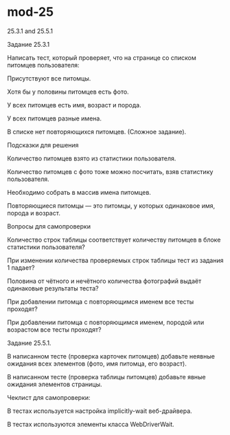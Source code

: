 # mod-25
25.3.1 and 25.5.1

Задание 25.3.1

Написать тест, который проверяет, что на странице со списком питомцев пользователя:

Присутствуют все питомцы.

Хотя бы у половины питомцев есть фото.

У всех питомцев есть имя, возраст и порода.

У всех питомцев разные имена.

В списке нет повторяющихся питомцев. (Сложное задание).

Подсказки для решения

Количество питомцев взято из статистики пользователя.

Количество питомцев с фото тоже можно посчитать, взяв статистику пользователя.

Необходимо собрать в массив имена питомцев.

Повторяющиеся питомцы — это питомцы, у которых одинаковое имя, порода и возраст.

Вопросы для самопроверки

Количество строк таблицы соответствует количеству питомцев в блоке статистики пользователя?

При изменении количества проверяемых строк таблицы тест из задания 1 падает?

Половина от чётного и нечётного количества фотографий выдаёт одинаковые результаты теста?

При добавлении питомца с повторяющимся именем все тесты проходят?

При добавлении питомца с повторяющимся именем, породой или возрастом все тесты проходят?

Задание 25.5.1.

В написанном тесте (проверка карточек питомцев) добавьте неявные ожидания всех элементов (фото, имя питомца, его возраст).

В написанном тесте (проверка таблицы питомцев) добавьте явные ожидания элементов страницы.

Чеклист для самопроверки:

В тестах используется настройка implicitly-wait веб-драйвера.

В тестах используются элементы класса WebDriverWait.
